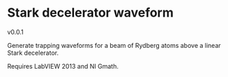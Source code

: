 # Stark decelerator waveform

v0.0.1

Generate trapping waveforms for a beam of Rydberg atoms above a linear Stark decelerator.

Requires LabVIEW 2013 and NI Gmath.

